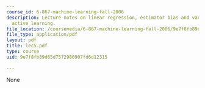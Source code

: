 ```yaml
---
course_id: 6-867-machine-learning-fall-2006
description: Lecture notes on linear regression, estimator bias and variance, and
  active learning.
file_location: /coursemedia/6-867-machine-learning-fall-2006/9e7f8fb89d65d7572980907fd6d12315_lec5.pdf
file_type: application/pdf
layout: pdf
title: lec5.pdf
type: course
uid: 9e7f8fb89d65d7572980907fd6d12315

---
```

None